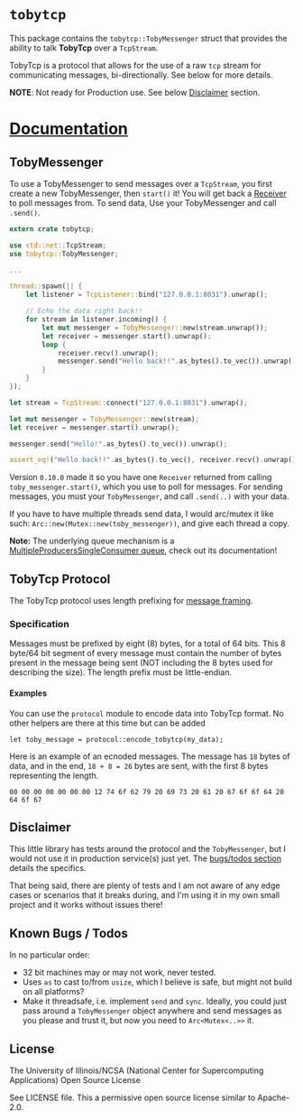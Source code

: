 # `tobytcp`

This package contains the `tobytcp::TobyMessenger` struct that provides the ability to talk **TobyTcp** over a `TcpStream`.

TobyTcp is a protocol that allows for the use of a raw `tcp` stream for communicating messages, bi-directionally. See below for more details.

**NOTE**: Not ready for Production use. See below [Disclaimer](#disclaimer) section.

# [Documentation](https://docs.rs/tobytcp)

## TobyMessenger
To use a TobyMessenger to send messages over a `TcpStream`, you first create a new TobyMessenger, then `start()` it! You will get back a [Receiver](https://doc.rust-lang.org/std/sync/mpsc/struct.Receiver.html) to poll messages from. To send data, Use your TobyMessenger and call `.send()`.

```rust
extern crate tobytcp;

use std::net::TcpStream;
use tobytcp::TobyMessenger;

...

thread::spawn(|| {
    let listener = TcpListener::bind("127.0.0.1:8031").unwrap();

    // Echo the data right back!!
    for stream in listener.incoming() {
        let mut messenger = TobyMessenger::new(stream.unwrap());
        let receiver = messenger.start().unwrap();
        loop {
            receiver.recv().unwrap();
            messenger.send("Hello back!!".as_bytes().to_vec()).unwrap();
        }
    }
});

let stream = TcpStream::connect("127.0.0.1:8031").unwrap();

let mut messenger = TobyMessenger::new(stream);
let receiver = messenger.start().unwrap();

messenger.send("Hello!".as_bytes().to_vec()).unwrap();

assert_eq!("Hello back!!".as_bytes().to_vec(), receiver.recv().unwrap());
```

Version `0.10.0` made it so you have one `Receiver` returned from calling `toby_messenger.start()`, which you use to poll for messages. For sending messages, you must your `TobyMessenger`, and call `.send(..)` with your data. 

If you have to have multiple threads send data, I would arc/mutex it like such: `Arc::new(Mutex::new(toby_messenger))`, and give each thread a copy.

**Note:** The underlying queue mechanism is a [MultipleProducersSingleConsumer queue](https://doc.rust-lang.org/std/sync/mpsc/index.html), check out its documentation!

## TobyTcp Protocol

The TobyTcp protocol uses length prefixing for [message framing](https://blog.stephencleary.com/2009/04/message-framing.html).

### Specification
Messages must be prefixed by eight (8) bytes, for a total of 64 bits. This 8 byte/64 bit segment of every message must contain the number of bytes present in the message being sent (NOT including the 8 bytes used for describing the size). The length prefix must be little-endian.

#### Examples
You can use the `protocol` module to encode data into TobyTcp format. No other helpers are there at this time but can be added
```
let toby_message = protocol::encode_tobytcp(my_data);
```

Here is an example of an ecnoded messages. The message has `18` bytes of data, and in the end, `18 + 8 = 26` bytes are sent, with the first 8 bytes representing the length.
```
00 00 00 00 00 00 00 12 74 6f 62 79 20 69 73 20 61 20 67 6f 6f 64 20 64 6f 67
```

## Disclaimer
This little library has tests around the protocol and the `TobyMessenger`, but I would not use it in production service(s) just yet. The [bugs/todos section](#known-bugs-/-todos) details the specifics.

That being said, there are plenty of tests and I am not aware of any edge cases or scenarios that it breaks during, and I'm using it in my own small project and it works without issues there!

## Known Bugs / Todos
In no particular order:
- 32 bit machines may or may not work, never tested.
- Uses `as` to cast to/from `usize`, which I believe is safe, but might not build on all platforms?
- Make it threadsafe, i.e. implement `send` and `sync`. Ideally, you could just pass around a `TobyMessenger` object anywhere and send messages as you please and trust it, but now you need to `Arc<Mutex<..>>` it.

## License
The University of Illinois/NCSA (National Center for Supercomputing Applications) Open Source License

See LICENSE file. This a permissive open source license similar to Apache-2.0.
